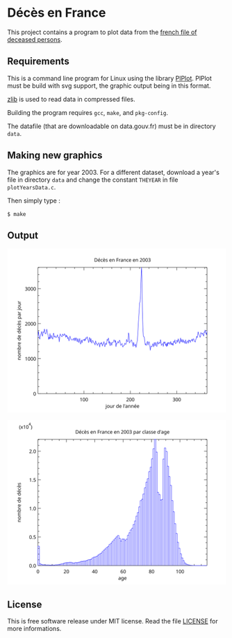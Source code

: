 # Décès en France

This project contains a program to plot data from the [french file of deceased persons](https://www.data.gouv.fr/fr/datasets/fichier-des-personnes-decedees/#_).

## Requirements

This is a command line program for Linux using the library [PlPlot](http://plplot.sourceforge.net/index.php).
PlPlot must be build with svg support, the graphic output being in this format.

[zlib](https://www.zlib.net) is used to read data in compressed files.

Building the program requires `gcc`, `make`, and `pkg-config`.

The datafile (that are downloadable on data.gouv.fr) must be in directory `data`.

## Making new graphics

The graphics are for year 2003. For a different dataset, download a year's file in directory `data` and change the constant `THEYEAR` in file `plotYearsData.c`.

Then simply type :

    $ make

## Output

![number of death by day](deces_par_jour.svg)

![distribution by age](deces_par_age.svg)

## License

This is free software release under MIT license. Read the file [LICENSE](LICENSE) for more informations.
